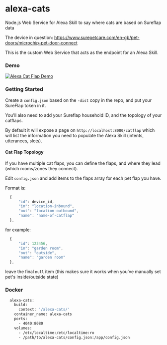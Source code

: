 # alexa-cats
Node.js Web Service for Alexa Skill to say where cats are based on Sureflap data

The device in question: https://www.surepetcare.com/en-gb/pet-doors/microchip-pet-door-connect

This is the custom Web Service that acts as the endpoint for an Alexa Skill. 

### Demo

[![Alexa Cat Flap Demo](https://img.youtube.com/vi/2CwArWuvpXA/0.jpg)](https://www.youtube.com/watch?v=2CwArWuvpXA)

### Getting Started
Create a `config.json` based on the `-dist` copy in the repo, and put your SureFlap token in it.

You'll also need to add your Sureflap household ID, and the topology of your catflaps.

By default it will expose a page on `http://localhost:8080/catflap` which will list the information you need to populate the Alexa Skill (intents, utterances, slots). 

#### Cat Flap Topology

If you have multiple cat flaps, you can define the flaps, and where they lead (which rooms/zones they connect).

Edit `config.json` and add items to the flaps array for each pet flap you have.

Format is:

```javascript
  {
      "id": device_id,
      "in": "location-inbound",
      "out": "location-outbound",
      "name": "name-of-catflap"
  },
```

for example:

```javascript
  {
      "id": 123456,
      "in": "garden room",
      "out": "outside",
      "name": "garden room"
  },
```

leave the final `null` item (this makes sure it works when you've manually set pet's inside/outside state)

### Docker

```Dockerfile
  alexa-cats:
    build:
      context: '/alexa-cats/'
    container_name: alexa-cats
    ports:
      - 4040:8080
    volumes:
      - /etc/localtime:/etc/localtime:ro
      - /path/to/alexa-cats/config.json:/app/config.json
```
